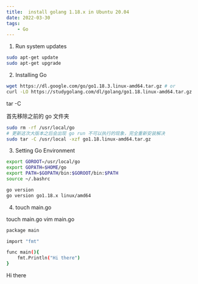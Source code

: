 ```yaml
---
title:  install golang 1.18.x in Ubuntu 20.04
date: 2022-03-30
tags:
    - Go
---
```


1. Run system updates

``` sh  
sudo apt-get update
sudo apt-get upgrade
```

2. Installing Go

``` sh 
wget https://dl.google.com/go/go1.18.3.linux-amd64.tar.gz # or
curl -LO https://studygolang.com/dl/golang/go1.18.linux-amd64.tar.gz
```

tar -C 

首先移除之前的 go 文件夹 

``` sh 
sudo rm -rf /usr/local/go 
# 更新这次大版本之后会出现 go run 不可以执行的现象，完全重新安装解决
sudo tar -C /usr/local -xzf go1.18.linux-amd64.tar.gz
```

3. Setting Go Environment

``` sh 
export GOROOT=/usr/local/go
export GOPATH=$HOME/go
export PATH=$GOPATH/bin:$GOROOT/bin:$PATH
source ~/.bashrc

go version
go version go1.18.x linux/amd64
```

4. touch main.go 

touch main.go
vim main.go

``` sh 
package main

import "fmt"

func main(){
	fmt.Println("Hi there")
}
```

Hi there